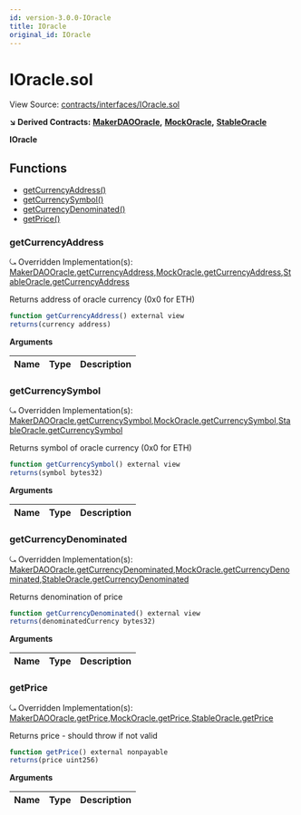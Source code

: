 ```yaml
---
id: version-3.0.0-IOracle
title: IOracle
original_id: IOracle
---
```


# IOracle.sol

View Source: [contracts/interfaces/IOracle.sol](https://github.com/remon-nashid/polymath-core/tree/0c5593835be9dcec69d8de5b12eb17bc7cd77adc/contracts/interfaces/IOracle.sol)

**↘ Derived Contracts:** [**MakerDAOOracle**](makerdaooracle.md)**,** [**MockOracle**](mockoracle.md)**,** [**StableOracle**](stableoracle.md)

**IOracle**

## Functions

* [getCurrencyAddress\(\)](ioracle.md#getcurrencyaddress)
* [getCurrencySymbol\(\)](ioracle.md#getcurrencysymbol)
* [getCurrencyDenominated\(\)](ioracle.md#getcurrencydenominated)
* [getPrice\(\)](ioracle.md#getprice)

### getCurrencyAddress

⤿ Overridden Implementation\(s\): [MakerDAOOracle.getCurrencyAddress](makerdaooracle.md#getcurrencyaddress),[MockOracle.getCurrencyAddress](mockoracle.md#getcurrencyaddress),[StableOracle.getCurrencyAddress](stableoracle.md#getcurrencyaddress)

Returns address of oracle currency \(0x0 for ETH\)

```javascript
function getCurrencyAddress() external view
returns(currency address)
```

**Arguments**

| Name | Type | Description |
| :--- | :--- | :--- |


### getCurrencySymbol

⤿ Overridden Implementation\(s\): [MakerDAOOracle.getCurrencySymbol](makerdaooracle.md#getcurrencysymbol),[MockOracle.getCurrencySymbol](mockoracle.md#getcurrencysymbol),[StableOracle.getCurrencySymbol](stableoracle.md#getcurrencysymbol)

Returns symbol of oracle currency \(0x0 for ETH\)

```javascript
function getCurrencySymbol() external view
returns(symbol bytes32)
```

**Arguments**

| Name | Type | Description |
| :--- | :--- | :--- |


### getCurrencyDenominated

⤿ Overridden Implementation\(s\): [MakerDAOOracle.getCurrencyDenominated](makerdaooracle.md#getcurrencydenominated),[MockOracle.getCurrencyDenominated](mockoracle.md#getcurrencydenominated),[StableOracle.getCurrencyDenominated](stableoracle.md#getcurrencydenominated)

Returns denomination of price

```javascript
function getCurrencyDenominated() external view
returns(denominatedCurrency bytes32)
```

**Arguments**

| Name | Type | Description |
| :--- | :--- | :--- |


### getPrice

⤿ Overridden Implementation\(s\): [MakerDAOOracle.getPrice](makerdaooracle.md#getprice),[MockOracle.getPrice](mockoracle.md#getprice),[StableOracle.getPrice](stableoracle.md#getprice)

Returns price - should throw if not valid

```javascript
function getPrice() external nonpayable
returns(price uint256)
```

**Arguments**

| Name | Type | Description |
| :--- | :--- | :--- |



